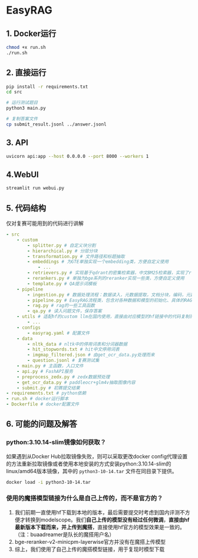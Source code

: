# EasyRAG

## 1. Docker运行

```bash
chmod +x run.sh
./run.sh
```

## 2. 直接运行

```bash
pip install -r requirements.txt
cd src

# 运行测试题目
python3 main.py 

# 复制答案文件
cp submit_result.jsonl ../answer.jsonl
```

## 3. API

```bash
uvicorn api:app --host 0.0.0.0 --port 8000 --workers 1
```

## 4.WebUI

```bash
streamlit run webui.py
```

## 5. 代码结构

仅对复赛可能用到的代码进行讲解

```yaml
- src
    - custom
        - splitter.py # 自定义块分割
        - hierarchical.py # 分层分块
        - transformation.py # 文件路径和标题抽取
        - embeddings # 为GTE单独实现一个embedding类，方便自定义使用
            - ...
        - retrievers.py # 实现基于qdrant的密集检索器，中文BM25检索器，实现了rrf和简单合并的融合检索器
        - rerankers.py # 单独为bge系列的reranker实现一些类，方便自定义使用
        - template.py # QA提示词模板
    - pipeline
        - ingestion.py # 数据处理流程：数据读入，元数据提取，文档分块，编码，元数据过滤器，向量数据库建立
        - pipeline.py # EasyRAG流程类，包含对各种数据和模型的初始化、具体的RAG流程定义
        - rag.py # rag的一些工具函数
        - qa.py # 读入问题文件，保存答案
    - utils # 适配hf的custom llm在国内使用，直接由对应模型的hf链接中的代码复制而来
        - ...
    - configs
        - easyrag.yaml # 配置文件
    - data
        - nltk_data # nltk中的停用词表和分词器数据
        - hit_stopwords.txt # hit中文停用词表
        - imgmap_filtered.json # 由get_ocr_data.py处理而来
        - question.jsonl # 复赛测试集
    - main.py # 主函数，入口文件
    - api.py # FashAPI服务
    - preprocess_zedx.py # zedx数据预处理
    - get_ocr_data.py # paddleocr+glm4v抽取图像内容
    - submit.py # 初赛提交结果
- requirements.txt # python依赖
- run.sh # docker运行脚本
- Dockerfile # docker配置文件
```

## 6. 可能的问题及解答

### python:3.10.14-slim镜像如何获取？

如果遇到从Docker Hub拉取镜像失败，则可以采取更改docker config代理设置的方法重新拉取镜像或者使用本地安装的方式安装python:3.10.14-slim的linux/amd64版本镜像，其中的 `python3-10-14.tar` 文件在同目录下提供。

```bash
docker load -i python3-10-14.tar
```

### 使用的魔搭模型链接为什么是自己上传的，而不是官方的？

1. 我们前期一直使用hf下载到本地的版本，最后需要提交时考虑到国内评测不方便才转换到modelscope。我们**自己上传的模型没有经过任何微调**，**直接由hf最新版本下载而来，并上传到魔搭**，直接使用hf官方的模型效果是一致的。（注：buaadreamer是队长的魔搭用户名）
2. bge-reranker-v2-minicpm-layerwise官方并没有在魔搭上传模型
3. 综上，我们使用了自己上传的魔搭模型链接，用于复现时模型下载
